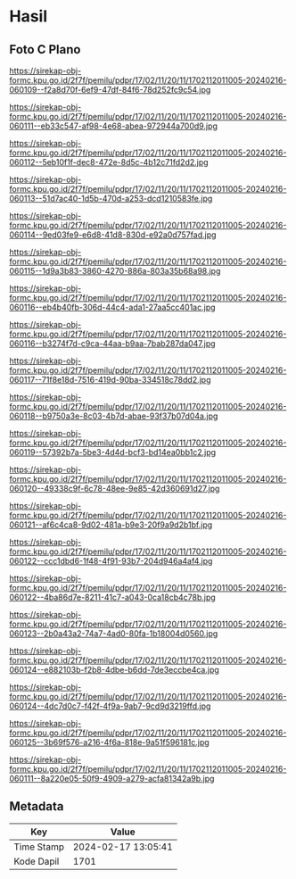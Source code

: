 # Hasil

## Foto C Plano

https://sirekap-obj-formc.kpu.go.id/2f7f/pemilu/pdpr/17/02/11/20/11/1702112011005-20240216-060109--f2a8d70f-6ef9-47df-84f6-78d252fc9c54.jpg

https://sirekap-obj-formc.kpu.go.id/2f7f/pemilu/pdpr/17/02/11/20/11/1702112011005-20240216-060111--eb33c547-af98-4e68-abea-972944a700d9.jpg

https://sirekap-obj-formc.kpu.go.id/2f7f/pemilu/pdpr/17/02/11/20/11/1702112011005-20240216-060112--5eb10f1f-dec8-472e-8d5c-4b12c71fd2d2.jpg

https://sirekap-obj-formc.kpu.go.id/2f7f/pemilu/pdpr/17/02/11/20/11/1702112011005-20240216-060113--51d7ac40-1d5b-470d-a253-dcd1210583fe.jpg

https://sirekap-obj-formc.kpu.go.id/2f7f/pemilu/pdpr/17/02/11/20/11/1702112011005-20240216-060114--9ed03fe9-e6d8-41d8-830d-e92a0d757fad.jpg

https://sirekap-obj-formc.kpu.go.id/2f7f/pemilu/pdpr/17/02/11/20/11/1702112011005-20240216-060115--1d9a3b83-3860-4270-886a-803a35b68a98.jpg

https://sirekap-obj-formc.kpu.go.id/2f7f/pemilu/pdpr/17/02/11/20/11/1702112011005-20240216-060116--eb4b40fb-306d-44c4-ada1-27aa5cc401ac.jpg

https://sirekap-obj-formc.kpu.go.id/2f7f/pemilu/pdpr/17/02/11/20/11/1702112011005-20240216-060116--b3274f7d-c9ca-44aa-b9aa-7bab287da047.jpg

https://sirekap-obj-formc.kpu.go.id/2f7f/pemilu/pdpr/17/02/11/20/11/1702112011005-20240216-060117--71f8e18d-7516-419d-90ba-334518c78dd2.jpg

https://sirekap-obj-formc.kpu.go.id/2f7f/pemilu/pdpr/17/02/11/20/11/1702112011005-20240216-060118--b9750a3e-8c03-4b7d-abae-93f37b07d04a.jpg

https://sirekap-obj-formc.kpu.go.id/2f7f/pemilu/pdpr/17/02/11/20/11/1702112011005-20240216-060119--57392b7a-5be3-4d4d-bcf3-bd14ea0bb1c2.jpg

https://sirekap-obj-formc.kpu.go.id/2f7f/pemilu/pdpr/17/02/11/20/11/1702112011005-20240216-060120--49338c9f-6c78-48ee-9e85-42d360691d27.jpg

https://sirekap-obj-formc.kpu.go.id/2f7f/pemilu/pdpr/17/02/11/20/11/1702112011005-20240216-060121--af6c4ca8-9d02-481a-b9e3-20f9a9d2b1bf.jpg

https://sirekap-obj-formc.kpu.go.id/2f7f/pemilu/pdpr/17/02/11/20/11/1702112011005-20240216-060122--ccc1dbd6-1f48-4f91-93b7-204d946a4af4.jpg

https://sirekap-obj-formc.kpu.go.id/2f7f/pemilu/pdpr/17/02/11/20/11/1702112011005-20240216-060122--4ba86d7e-8211-41c7-a043-0ca18cb4c78b.jpg

https://sirekap-obj-formc.kpu.go.id/2f7f/pemilu/pdpr/17/02/11/20/11/1702112011005-20240216-060123--2b0a43a2-74a7-4ad0-80fa-1b18004d0560.jpg

https://sirekap-obj-formc.kpu.go.id/2f7f/pemilu/pdpr/17/02/11/20/11/1702112011005-20240216-060124--e882103b-f2b8-4dbe-b6dd-7de3eccbe4ca.jpg

https://sirekap-obj-formc.kpu.go.id/2f7f/pemilu/pdpr/17/02/11/20/11/1702112011005-20240216-060124--4dc7d0c7-f42f-4f9a-9ab7-9cd9d3219ffd.jpg

https://sirekap-obj-formc.kpu.go.id/2f7f/pemilu/pdpr/17/02/11/20/11/1702112011005-20240216-060125--3b69f576-a216-4f6a-818e-9a51f596181c.jpg

https://sirekap-obj-formc.kpu.go.id/2f7f/pemilu/pdpr/17/02/11/20/11/1702112011005-20240216-060111--8a220e05-50f9-4909-a279-acfa81342a9b.jpg


## Metadata

| Key        | Value               |
| ---------- | ------------------- |
| Time Stamp | 2024-02-17 13:05:41 |
| Kode Dapil | 1701                |



